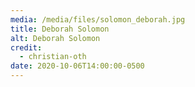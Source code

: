 ```yaml
---
media: /media/files/solomon_deborah.jpg
title: Deborah Solomon
alt: Deborah Solomon
credit:
  - christian-oth
date: 2020-10-06T14:00:00-0500
---
```

